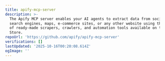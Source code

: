 ```yaml
---
title: apify-mcp-server
description: >-
  The Apify MCP server enables your AI agents to extract data from social media,
  search engines, maps, e-commerce sites, or any other website using thousands
  of ready-made scrapers, crawlers, and automation tools available on the Apify
  Store.
repoUrl: 'https://github.com/apify/apify-mcp-server'
verifications: []
lastUpdated: '2025-10-16T00:20:08.614Z'
ogImage: ''
---
```


